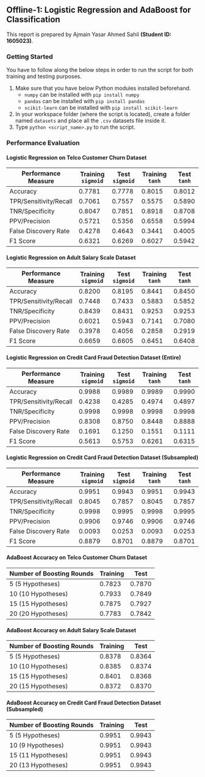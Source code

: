 ## Offline-1: Logistic Regression and AdaBoost for Classification  

This report is prepared by Ajmain Yasar Ahmed Sahil **(Student ID: 1605023)**.  



### Getting Started  

You have to follow along the below steps in order to run the script for both training and testing purposes.  

1. Make sure that you have below Python modules installed beforehand.  
   - `numpy` can be installed with `pip install numpy`  
   - `pandas` can be installed with `pip install pandas`  
   - `scikit-learn` can be installed with `pip install scikit-learn`  
2. In your workspace folder (where the script is located), create a folder named `datasets` and place all the `.csv` datasets file inside it.  
3. Type `python <script_name>.py` to run the script.  



### Performance Evaluation  

#### Logistic Regression on Telco Customer Churn Dataset  

| Performance Measure    | Training `sigmoid` | Test `sigmoid` | Training `tanh` | Test `tanh` |
| ---------------------- | ------------------ | -------------- | --------------- | ----------- |
| Accuracy               | 0.7781             | 0.7778         | 0.8015          | 0.8012      |
| TPR/Sensitivity/Recall | 0.7061             | 0.7557         | 0.5575          | 0.5890      |
| TNR/Specificity        | 0.8047             | 0.7851         | 0.8918          | 0.8708      |
| PPV/Precision          | 0.5721             | 0.5356         | 0.6558          | 0.5994      |
| False Discovery Rate   | 0.4278             | 0.4643         | 0.3441          | 0.4005      |
| F1 Score               | 0.6321             | 0.6269         | 0.6027          | 0.5942      |



#### Logistic Regression on Adult Salary Scale Dataset  

| Performance Measure    | Training `sigmoid` | Test `sigmoid` | Training `tanh` | Test `tanh` |
| ---------------------- | ------------------ | -------------- | --------------- | ----------- |
| Accuracy               | 0.8200             | 0.8195         | 0.8441          | 0.8450      |
| TPR/Sensitivity/Recall | 0.7448             | 0.7433         | 0.5883          | 0.5852      |
| TNR/Specificity        | 0.8439             | 0.8431         | 0.9253          | 0.9253      |
| PPV/Precision          | 0.6021             | 0.5943         | 0.7141          | 0.7080      |
| False Discovery Rate   | 0.3978             | 0.4056         | 0.2858          | 0.2919      |
| F1 Score               | 0.6659             | 0.6605         | 0.6451          | 0.6408      |



#### Logistic Regression on Credit Card Fraud Detection Dataset (Entire)  

| Performance Measure    | Training `sigmoid` | Test `sigmoid` | Training `tanh` | Test `tanh` |
| ---------------------- | ------------------ | -------------- | --------------- | ----------- |
| Accuracy               | 0.9988             | 0.9989         | 0.9989          | 0.9990      |
| TPR/Sensitivity/Recall | 0.4238             | 0.4285         | 0.4974          | 0.4897      |
| TNR/Specificity        | 0.9998             | 0.9998         | 0.9998          | 0.9998      |
| PPV/Precision          | 0.8308             | 0.8750         | 0.8448          | 0.8888      |
| False Discovery Rate   | 0.1691             | 0.1250         | 0.1551          | 0.1111      |
| F1 Score               | 0.5613             | 0.5753         | 0.6261          | 0.6315      |



#### Logistic Regression on Credit Card Fraud Detection Dataset (Subsampled)  

| Performance Measure    | Training `sigmoid` | Test `sigmoid` | Training `tanh` | Test `tanh` |
| ---------------------- | ------------------ | -------------- | --------------- | ----------- |
| Accuracy               | 0.9951             | 0.9943         | 0.9951          | 0.9943      |
| TPR/Sensitivity/Recall | 0.8045             | 0.7857         | 0.8045          | 0.7857      |
| TNR/Specificity        | 0.9998             | 0.9995         | 0.9998          | 0.9995      |
| PPV/Precision          | 0.9906             | 0.9746         | 0.9906          | 0.9746      |
| False Discovery Rate   | 0.0093             | 0.0253         | 0.0093          | 0.0253      |
| F1 Score               | 0.8879             | 0.8701         | 0.8879          | 0.8701      |



#### AdaBoost Accuracy on Telco Customer Churn Dataset  

| Number of Boosting Rounds | Training | Test   |
| ------------------------- | -------- | ------ |
| 5 (5 Hypotheses)          | 0.7823   | 0.7870 |
| 10 (10 Hypotheses)        | 0.7933   | 0.7849 |
| 15 (15 Hypotheses)        | 0.7875   | 0.7927 |
| 20 (20 Hypotheses)        | 0.7783   | 0.7842 |



#### AdaBoost Accuracy on Adult Salary Scale Dataset  

| Number of Boosting Rounds | Training | Test   |
| ------------------------- | -------- | ------ |
| 5 (5 Hypotheses)          | 0.8378   | 0.8364 |
| 10 (10 Hypotheses)        | 0.8385   | 0.8374 |
| 15 (15 Hypotheses)        | 0.8401   | 0.8368 |
| 20 (15 Hypotheses)        | 0.8372   | 0.8370 |



#### AdaBoost Accuracy on Credit Card Fraud Detection Dataset (Subsampled)  

| Number of Boosting Rounds | Training | Test   |
| ------------------------- | -------- | ------ |
| 5 (5 Hypotheses)          | 0.9951   | 0.9943 |
| 10 (9 Hypotheses)         | 0.9951   | 0.9943 |
| 15 (11 Hypotheses)        | 0.9951   | 0.9943 |
| 20 (13 Hypotheses)        | 0.9951   | 0.9943 |

